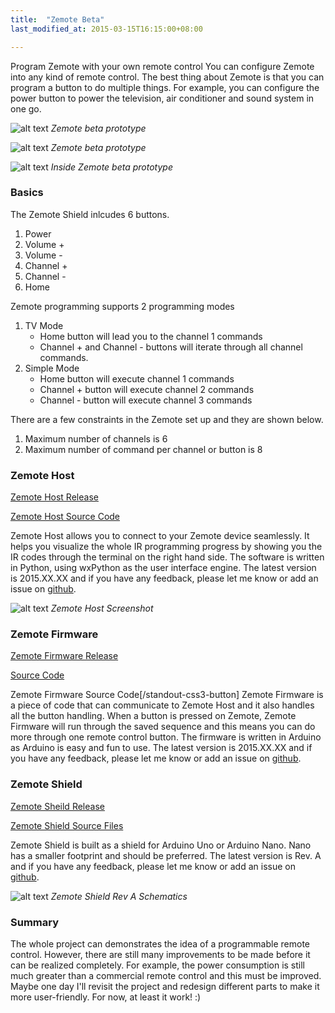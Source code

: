 ```yaml
---
title:  "Zemote Beta"
last_modified_at: 2015-03-15T16:15:00+08:00

---
```

Program Zemote with your own remote control You can configure Zemote into any kind of remote control. The best thing about Zemote is that you can program a button to do multiple things. For example, you can configure the power button to power the television, air conditioner and sound system in one go. 

![alt text](http://cameronlai.com/wp-content/uploads/2015/07/zemote-beta-prototype-300x215.jpg)
*Zemote beta prototype*

![alt text](http://cameronlai.com/wp-content/uploads/2015/07/zemote-beta-prototype.jpg) 
*Zemote beta prototype*

![alt text](http://cameronlai.com/wp-content/uploads/2015/07/inside-zemote-beta-prototype-300x248.jpg)
*Inside Zemote beta prototype*

### Basics

The Zemote Shield inlcudes 6 buttons.

1.  Power
2.  Volume +
3.  Volume -
4.  Channel +
5.  Channel -
6.  Home

Zemote programming supports 2 programming modes

1.  TV Mode
    * Home button will lead you to the channel 1 commands
    * Channel + and Channel - buttons will iterate through all channel commands.
2.  Simple Mode
    * Home button will execute channel 1 commands
    * Channel + button will execute channel 2 commands
    * Channel - button will execute channel 3 commands

There are a few constraints in the Zemote set up and they are shown below.

1.  Maximum number of channels is 6
2.  Maximum number of command per channel or button is 8

### Zemote Host

[Zemote Host Release](https://github.com/cameronlai/ZemoteHost/releases)

[Zemote Host Source Code](https://github.com/cameronlai/ZemoteHost)

Zemote Host allows you to connect to your Zemote device seamlessly. It helps you visualize the whole IR programming progress by showing you the IR codes through the terminal on the right hand side. The software is written in Python, using wxPython as the user interface engine. The latest version is 2015.XX.XX and if you have any feedback, please let me know or add an issue on [github](https://github.com/cameronlai/ZemoteHost).

![alt text](http://cameronlai.com/wp-content/uploads/2015/03/zemote-host-screenshot.jpg)
 *Zemote Host Screenshot*

### Zemote Firmware

[Zemote Firmware Release](https://github.com/cameronlai/ZemoteFirmware/releases)

[Source Code](https://github.com/cameronlai/ZemoteFirmware)

Zemote Firmware Source Code\[/standout-css3-button\] Zemote Firmware is a piece of code that can communicate to Zemote Host and it also handles all the button handling. When a button is pressed on Zemote, Zemote Firmware will run through the saved sequence and this means you can do more through one remote control button. The firmware is written in Arduino as Arduino is easy and fun to use. The latest version is 2015.XX.XX and if you have any feedback, please let me know or add an issue on [github](https://github.com/cameronlai/ZemoteFirmware).

### Zemote Shield


[Zemote Sheild Release](https://github.com/cameronlai/ZemoteShield/releases)

[Zemote Shield Source Files](https://github.com/cameronlai/ZemoteShield)

Zemote Shield is built as a shield for Arduino Uno or Arduino Nano. Nano has a smaller footprint and should be preferred. The latest version is Rev. A and if you have any feedback, please let me know or add an issue on [github](https://github.com/cameronlai/ZemoteShield). 

![alt text](http://cameronlai.com/wp-content/uploads/2015/07/zemoteshield-rev-a-schematics.png) 
*Zemote Shield Rev A Schematics*

### Summary

The whole project can demonstrates the idea of a programmable remote control. However, there are still many improvements to be made before it can be realized completely. For example, the power consumption is still much greater than a commercial remote control and this must be improved. Maybe one day I'll revisit the project and redesign different parts to make it more user-friendly. For now, at least it work! :)